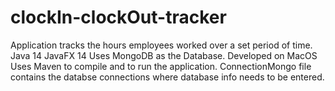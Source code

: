 # clockIn-clockOut-tracker
Application tracks the hours employees worked over a set period of time.
Java 14
JavaFX 14
Uses MongoDB as the Database. 
Developed on MacOS
Uses Maven to compile and to run the application.
ConnectionMongo file contains the databse connections where database info needs to be entered.
